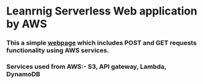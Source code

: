 # Leanrnig Serverless Web application by AWS
 
### This a simple [webpage](https://samplegetandpostwebapplicationwithserverlessfunctionality.s3.amazonaws.com/index.html) which includes POST and GET requests functionality using AWS services.

### Services used from AWS:- S3, API gateway, Lambda, DynamoDB
